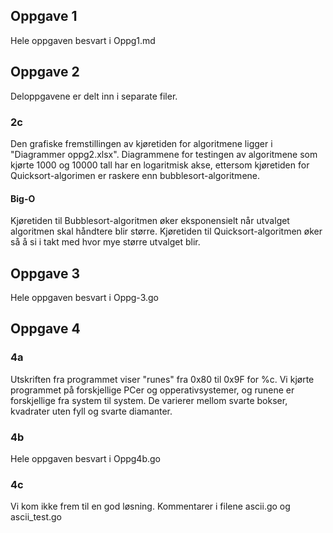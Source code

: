 ## Oppgave 1 
Hele oppgaven besvart i Oppg1.md

## Oppgave 2
Deloppgavene er delt inn i separate filer.

### 2c
Den grafiske fremstillingen av kjøretiden for algoritmene ligger i "Diagrammer oppg2.xlsx". Diagrammene for testingen av algoritmene som kjørte 1000 og 10000 tall har en logaritmisk akse, ettersom kjøretiden for Quicksort-algorimen er raskere enn bubblesort-algoritmene.

#### Big-O
Kjøretiden til Bubblesort-algoritmen øker eksponensielt når utvalget algoritmen skal håndtere blir større. Kjøretiden til Quicksort-algoritmen øker så å si i takt med hvor mye større utvalget blir.

## Oppgave 3
Hele oppgaven besvart i Oppg-3.go

## Oppgave 4

### 4a
Utskriften fra programmet viser "runes" fra 0x80 til 0x9F for %c. Vi kjørte programmet på forskjellige PCer og opperativsystemer, og runene er forskjellige fra system til system. De varierer mellom svarte bokser, kvadrater uten fyll og svarte diamanter.

### 4b
Hele oppgaven besvart i Oppg4b.go

### 4c
Vi kom ikke frem til en god løsning. Kommentarer i filene ascii.go og ascii_test.go

